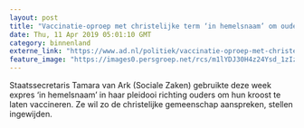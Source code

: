 ```yaml
---
layout: post
title: "Vaccinatie-oproep met christelijke term ‘in hemelsnaam’ om ouders te paaien"
date: Thu, 11 Apr 2019 05:01:10 GMT
category: binnenland
externe_link: "https://www.ad.nl/politiek/vaccinatie-oproep-met-christelijke-term-in-hemelsnaam-om-ouders-te-paaien~ac935060/"
feature_image: "https://images0.persgroep.net/rcs/m1lYDJ30H4z24Ysd_1zIzUXYsXs/diocontent/145172901/_fitwidth/400/?appId=21791a8992982cd8da851550a453bd7f&quality=0.7"
---
```


Staatssecretaris Tamara van Ark (Sociale Zaken) gebruikte deze week expres ‘in hemelsnaam’ in haar pleidooi richting ouders om hun kroost te laten vaccineren. Ze wil zo de christelijke gemeenschap aanspreken, stellen ingewijden.
